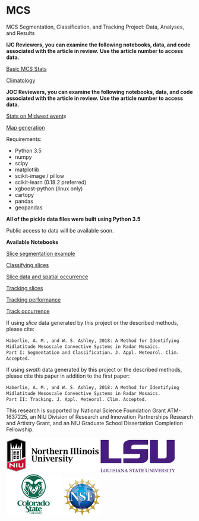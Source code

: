 # MCS

MCS Segmentation, Classification, and Tracking Project: Data, Analyses, and Results

<strong>IJC Reviewers, you can examine the following notebooks, data, and code associated with the article in review.</strong>
<strong>Use the article number to access data. </strong>

<p><a href="https://github.com/ahaberlie/MCS/blob/Add-Climo/mcs_climo/notebooks/Basic_Stats.ipynb">Basic MCS Stats</a></p>
<p><a href="https://github.com/ahaberlie/MCS/blob/Add-Climo/mcs_climo/notebooks/Spatial_Climatology.ipynb">Climatology</a></p>

<strong>JOC Reviewers, you can examine the following notebooks, data, and code associated with the article in review.</strong>
<strong>Use the article number to access data. </strong>

<p><a href="https://github.com/ahaberlie/MCS/blob/Add-Future/mcs_future/notebooks/MCS_QLCS_NonQLCS_Stats.ipynb">Stats on Midwest event</a>s</p>
<p><a href="https://github.com/ahaberlie/MCS/blob/Add-Future/mcs_future/notebooks/Mapping_Spatial_Information.ipynb">Map generation</a></p>

Requirements:

<ul>
  <li>Python 3.5</li>
  <li>numpy</li>
  <li>scipy</li>
  <li>matplotlib</li>
  <li>scikit-image / pillow</li>
  <li>scikit-learn (0.18.2 preferred)</li>
  <li>xgboost-python (linux only)</li>
  <li>cartopy</li>
  <li>pandas</li>
  <li>geopandas</li>
</ul>

<strong>All of the pickle data files were built using Python 3.5</strong>

Public access to data will be available soon.

<strong>Available Notebooks</strong>

<p><a href="https://github.com/ahaberlie/MCS/blob/master/mcs/notebooks/Slice_segmentation.ipynb">Slice segmentation example</a></p>
<p><a href="https://github.com/ahaberlie/MCS/blob/master/mcs/notebooks/Testing_and_training_data.ipynb">Classifying slices</a></p>
<p><a href="https://github.com/ahaberlie/MCS/blob/master/mcs/notebooks/Slice_data_and_spatial_occurrence.ipynb">Slice data and spatial occurrence</a></p>
<p><a href="https://github.com/ahaberlie/MCS/blob/master/mcs/notebooks/Swath_building.ipynb">Tracking slices</a></p>
<p><a href="https://github.com/ahaberlie/MCS/blob/master/mcs/notebooks/Test_Track_Performance.ipynb">Tracking performance</a></p>
<p><a href="https://github.com/ahaberlie/MCS/blob/master/mcs/notebooks/MCS_Swath_Occurrence.ipynb">Track occurrence</a></p>

If using *slice* data generated by this project or the described methods, please cite:

```
Haberlie, A. M., and W. S. Ashley, 2018: A Method for Identifying Midlatitude Mesoscale Convective Systems in Radar Mosaics. 
Part I: Segmentation and Classification. J. Appl. Meteorol. Clim. Accepted.
```

If using *swath* data generated by this project or the described methods, please cite this paper in addition to the first paper:

```
Haberlie, A. M., and W. S. Ashley, 2018: A Method for Identifying Midlatitude Mesoscale Convective Systems in Radar Mosaics. 
Part II: Tracking. J. Appl. Meteorol. Clim. Accepted.
```

This research is supported by National Science Foundation Grant ATM-1637225, 
an NIU Division of Research and Innovation Partnerships Research and Artistry Grant, 
and an NIU Graduate School Dissertation Completion Fellowship. 

<p float="left">
  <img src="/Pictures/Northern_Illinois_University_logo.jpg" width="250" /> 
  <img src="/Pictures/LSU_FullName_Purple_RGB.jpg" width="200" />
  <img src="/Pictures/downloads_logos_other_csu_logos.jpg" width="150" />
  <img src="/Pictures/nsf1.jpg" width="100" />
</p>


